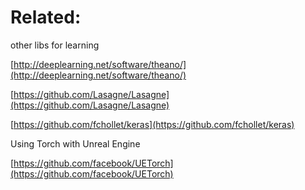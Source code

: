# Related:

other libs for learning

[http://deeplearning.net/software/theano/](http://deeplearning.net/software/theano/)

[https://github.com/Lasagne/Lasagne](https://github.com/Lasagne/Lasagne)

[https://github.com/fchollet/keras](https://github.com/fchollet/keras)


Using Torch with Unreal Engine

[https://github.com/facebook/UETorch](https://github.com/facebook/UETorch)